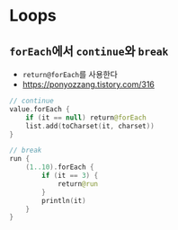 # Loops

## `forEach`에서 `continue`와 `break`

- `return@forEach`를 사용한다
- https://ponyozzang.tistory.com/316

```kotlin
// continue
value.forEach {
    if (it == null) return@forEach
    list.add(toCharset(it, charset))
}
```

```kotlin
// break
run {
    (1..10).forEach {
        if (it == 3) {
            return@run
        }
        println(it)
    }
}
```


